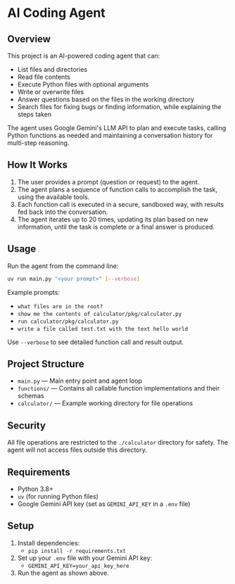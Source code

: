 # AI Coding Agent

## Overview
This project is an AI-powered coding agent that can:
- List files and directories
- Read file contents
- Execute Python files with optional arguments
- Write or overwrite files
- Answer questions based on the files in the working directory
- Search files for fixing bugs or finding information, while explaining the steps taken

The agent uses Google Gemini's LLM API to plan and execute tasks, calling Python functions as needed and maintaining a conversation history for multi-step reasoning.

## How It Works
1. The user provides a prompt (question or request) to the agent.
2. The agent plans a sequence of function calls to accomplish the task, using the available tools.
3. Each function call is executed in a secure, sandboxed way, with results fed back into the conversation.
4. The agent iterates up to 20 times, updating its plan based on new information, until the task is complete or a final answer is produced.

## Usage
Run the agent from the command line:

```bash
uv run main.py "<your prompt>" [--verbose]
```

Example prompts:
- `what files are in the root?`
- `show me the contents of calculator/pkg/calculator.py`
- `run calculator/pkg/calculator.py`
- `write a file called test.txt with the text hello world`

Use `--verbose` to see detailed function call and result output.

## Project Structure
- `main.py` — Main entry point and agent loop
- `functions/` — Contains all callable function implementations and their schemas
- `calculator/` — Example working directory for file operations

## Security
All file operations are restricted to the `./calculator` directory for safety. The agent will not access files outside this directory.

## Requirements
- Python 3.8+
- `uv` (for running Python files)
- Google Gemini API key (set as `GEMINI_API_KEY` in a `.env` file)

## Setup
1. Install dependencies:
   - `pip install -r requirements.txt`
2. Set up your `.env` file with your Gemini API key:
   - `GEMINI_API_KEY=your_api_key_here`
3. Run the agent as shown above.
